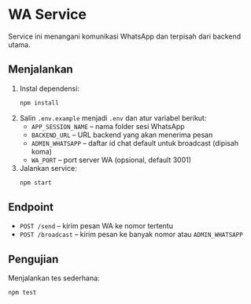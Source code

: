 # WA Service

Service ini menangani komunikasi WhatsApp dan terpisah dari backend utama.

## Menjalankan

1. Instal dependensi:
   ```bash
   npm install
   ```
2. Salin `.env.example` menjadi `.env` dan atur variabel berikut:
   - `APP_SESSION_NAME` – nama folder sesi WhatsApp
   - `BACKEND_URL` – URL backend yang akan menerima pesan
   - `ADMIN_WHATSAPP` – daftar id chat default untuk broadcast (dipisah koma)
   - `WA_PORT` – port server WA (opsional, default 3001)
3. Jalankan service:
   ```bash
   npm start
   ```

## Endpoint

- `POST /send` – kirim pesan WA ke nomor tertentu
- `POST /broadcast` – kirim pesan ke banyak nomor atau `ADMIN_WHATSAPP`

## Pengujian

Menjalankan tes sederhana:
```bash
npm test
```

